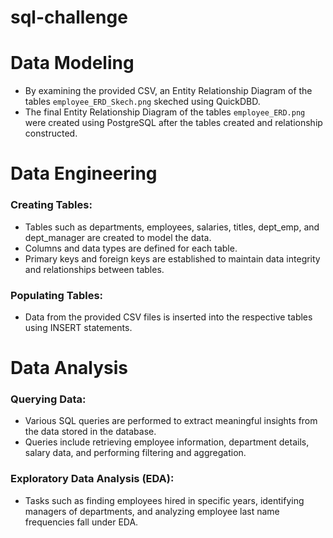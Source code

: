 # sql-challenge

# Data Modeling
- By examining the provided CSV, an Entity Relationship Diagram of the tables `employee_ERD_Skech.png` skeched using QuickDBD.
- The final Entity Relationship Diagram of the tables `employee_ERD.png` were created using PostgreSQL after the tables created and relationship constructed.

# Data Engineering
### Creating Tables:
- Tables such as departments, employees, salaries, titles, dept_emp, and dept_manager are created to model the data.
- Columns and data types are defined for each table.
- Primary keys and foreign keys are established to maintain data integrity and relationships between tables.
### Populating Tables:
- Data from the provided CSV files is inserted into the respective tables using INSERT statements.

# Data Analysis
### Querying Data:
- Various SQL queries are performed to extract meaningful insights from the data stored in the database.
- Queries include retrieving employee information, department details, salary data, and performing filtering and aggregation.
### Exploratory Data Analysis (EDA):
- Tasks such as finding employees hired in specific years, identifying managers of departments, and analyzing employee last name frequencies fall under EDA.